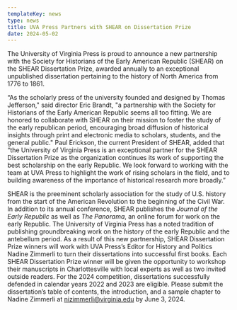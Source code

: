 ```yaml
---
templateKey: news
type: news
title: UVA Press Partners with SHEAR on Dissertation Prize
date: 2024-05-02
---
```

The University of Virginia Press is proud to announce a new partnership with the Society for Historians of the Early American Republic (SHEAR) on the SHEAR Dissertation Prize, awarded annually to an exceptional unpublished dissertation pertaining to the history of North America from 1776 to 1861.

“As the scholarly press of the university founded and designed by Thomas Jefferson," said director Eric Brandt, "a partnership with the Society for Historians of the Early American Republic seems all too fitting. We are honored to collaborate with SHEAR on their mission to foster the study of the early republican period, encouraging broad diffusion of historical insights through print and electronic media to scholars, students, and the general public." Paul Erickson, the current President of SHEAR, added that “the University of Virginia Press is an exceptional partner for the SHEAR Dissertation Prize as the organization continues its work of supporting the best scholarship on the early Republic. We look forward to working with the team at UVA Press to highlight the work of rising scholars in the field, and to building awareness of the importance of historical research more broadly.”

SHEAR is the preeminent scholarly association for the study of U.S. history from the start of the American Revolution to the beginning of the Civil War. In addition to its annual conference, SHEAR publishes the *Journal of the Early Republic* as well as *The Panorama*, an online forum for work on the early Republic. The University of Virginia Press has a noted tradition of publishing groundbreaking work on the history of the early Republic and the antebellum period. As a result of this new partnership, SHEAR Dissertation Prize winners will work with UVA Press’s Editor for History and Politics Nadine Zimmerli to turn their dissertations into successful first books. Each SHEAR Dissertation Prize winner will be given the opportunity to workshop their manuscripts in Charlottesville with local experts as well as two invited outside readers. For the 2024 competition, dissertations successfully defended in calendar years 2022 and 2023 are eligible. Please submit the dissertation’s table of contents, the introduction, and a sample chapter to Nadine Zimmerli at nizimmerli@virginia.edu by June 3, 2024.